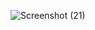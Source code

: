 ![Screenshot (21)](https://github.com/user-attachments/assets/b1d54192-5364-4916-85d1-1fe4ff84d352)
